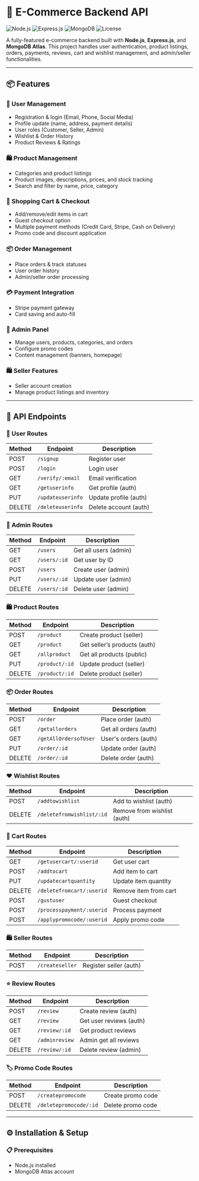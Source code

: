 # 🛒 E-Commerce Backend API

![Node.js](https://img.shields.io/badge/Node.js-339933?style=for-the-badge&logo=nodedotjs&logoColor=white)
![Express.js](https://img.shields.io/badge/Express.js-000000?style=for-the-badge&logo=express&logoColor=white)
![MongoDB](https://img.shields.io/badge/MongoDB-4DB33D?style=for-the-badge&logo=mongodb&logoColor=white)
![License](https://img.shields.io/github/license/mostafamoknaa/MEAN-Project?style=for-the-badge)

A fully-featured e-commerce backend built with **Node.js**, **Express.js**, and **MongoDB Atlas**. This project handles user authentication, product listings, orders, payments, reviews, cart and wishlist management, and admin/seller functionalities.

---

## 📦 Features

### 👤 User Management
- Registration & login (Email, Phone, Social Media)
- Profile update (name, address, payment details)
- User roles (Customer, Seller, Admin)
- Wishlist & Order History
- Product Reviews & Ratings

### 🛍️ Product Management
- Categories and product listings
- Product images, descriptions, prices, and stock tracking
- Search and filter by name, price, category

### 🛒 Shopping Cart & Checkout
- Add/remove/edit items in cart
- Guest checkout option
- Multiple payment methods (Credit Card, Stripe, Cash on Delivery)
- Promo code and discount application

### 📦 Order Management
- Place orders & track statuses
- User order history
- Admin/seller order processing

### 💳 Payment Integration
- Stripe payment gateway
- Card saving and auto-fill

### 🔧 Admin Panel
- Manage users, products, categories, and orders
- Configure promo codes
- Content management (banners, homepage)

### 🛍️ Seller Features
- Seller account creation
- Manage product listings and inventory

---

## 📁 API Endpoints

### 👤 User Routes

| Method | Endpoint | Description |
|--------|----------|-------------|
| POST   | `/signup` | Register user |
| POST   | `/login` | Login user |
| GET    | `/verify/:email` | Email verification |
| GET    | `/getuserinfo` | Get profile (auth) |
| PUT    | `/updateuserinfo` | Update profile (auth) |
| DELETE | `/deleteuserinfo` | Delete account (auth) |

### 🔧 Admin Routes

| Method | Endpoint | Description |
|--------|----------|-------------|
| GET    | `/users` | Get all users (admin) |
| GET    | `/users/:id` | Get user by ID |
| POST   | `/users` | Create user (admin) |
| PUT    | `/users/:id` | Update user (admin) |
| DELETE | `/users/:id` | Delete user (admin) |

### 🛍️ Product Routes

| Method | Endpoint | Description |
|--------|----------|-------------|
| POST   | `/product` | Create product (seller) |
| GET    | `/product` | Get seller’s products (auth) |
| GET    | `/allproduct` | Get all products (public) |
| PUT    | `/product/:id` | Update product (seller) |
| DELETE | `/product/:id` | Delete product (seller) |

### 📦 Order Routes

| Method | Endpoint | Description |
|--------|----------|-------------|
| POST   | `/order` | Place order (auth) |
| GET    | `/getallorders` | Get all orders (auth) |
| GET    | `/getAllOrdersofUser` | User's orders (auth) |
| PUT    | `/order/:id` | Update order (auth) |
| DELETE | `/order/:id` | Delete order (auth) |

### ❤️ Wishlist Routes

| Method | Endpoint | Description |
|--------|----------|-------------|
| POST   | `/addtowishlist` | Add to wishlist (auth) |
| DELETE | `/deletefromwishlist/:id` | Remove from wishlist (auth) |

### 🛒 Cart Routes

| Method | Endpoint | Description |
|--------|----------|-------------|
| GET    | `/getusercart/:userid` | Get user cart |
| POST   | `/addtocart` | Add item to cart |
| PUT    | `/updatecartquantity` | Update item quantity |
| DELETE | `/deletefromcart/:userid` | Remove item from cart |
| POST   | `/gustuser` | Guest checkout |
| POST   | `/processpayment/:userid` | Process payment |
| POST   | `/applypromocode/:userid` | Apply promo code |

### 🛍️ Seller Routes

| Method | Endpoint | Description |
|--------|----------|-------------|
| POST   | `/createseller` | Register seller (auth) |

### ⭐ Review Routes

| Method | Endpoint | Description |
|--------|----------|-------------|
| POST   | `/review` | Create review (auth) |
| GET    | `/review` | Get user reviews (auth) |
| GET    | `/review/:id` | Get product reviews |
| GET    | `/adminreview` | Admin get all reviews |
| DELETE | `/review/:id` | Delete review (admin) |

### 🏷️ Promo Code Routes

| Method | Endpoint | Description |
|--------|----------|-------------|
| POST   | `/createpromocode` | Create promo code |
| DELETE | `/deletepromocode/:id` | Delete promo code |

---

## ⚙️ Installation & Setup

### 📋 Prerequisites
- Node.js installed
- MongoDB Atlas account



